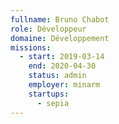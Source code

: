 ```yaml
---
fullname: Bruno Chabot
role: Développeur
domaine: Développement
missions:
  - start: 2019-03-14
    end: 2020-04-30
    status: admin
    employer: minarm
    startups:
      - sepia
---
```

